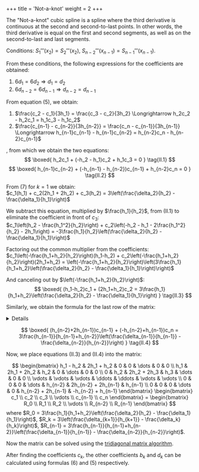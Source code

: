 +++
title = 'Not-a-knot'
weight = 2
+++

The "Not-a-knot" cubic spline is a spline where the third derivative is continuous at the second and second-to-last points. In other words, the third derivative is equal on the first and second segments, as well as on the second-to-last and last segments.

Conditions: $S_1'''(x_2) = S_2'''(x_2), \ S_{n-2}'''(x_{n-1}) = S_{n-1}'''(x_{n-1})$.

From these conditions, the following expressions for the coefficients are obtained:
1. $6d_1 = 6d_2 \Longrightarrow d_1 = d_2$
2. $6d_{n-2} = 6d_{n-1} \Longrightarrow d_{n-2} = d_{n-1}$

From equation (5), we obtain:
1. $\frac{c_2 - c_1}{3h_1} = \frac{c_3 - c_2}{3h_2} \Longrightarrow h_2c_2 - h_2c_1 = h_1c_3 - h_1c_2$
2. $\frac{c_{n-1} - c_{n-2}}{3h_{n-2}} = \frac{c_n - c_{n-1}}{3h_{n-1}} \Longrightarrow h_{n-1}c_{n-1} - h_{n-1}c_{n-2} = h_{n-2}c_n - h_{n-2}c_{n-1}$

, from which we obtain the two equations:
$$
\boxed{
	h_2c_1 + (-h_2 - h_1)c_2 + h_1c_3 = 0
}
\tag{II.1}
$$
$$
\boxed{
	h_{n-1}c_{n-2} + (-h_{n-1} - h_{n-2})c_{n-1} + h_{n-2}c_n = 0
}
\tag{II.2}
$$

From (7) for $k = 1$ we obtain:\
$c_1(h_1) + c_2(2h_1 + 2h_2) + c_3(h_2) = 3\left(\frac{\delta_2}{h_2} - \frac{\delta_1}{h_1}\right)$

We subtract this equation, multiplied by $\frac{h_1}{h_2}$, from (II.1) to eliminate the coefficient in front of $c_3$:\
$c_1\left(h_2 - \frac{h_1^2}{h_2}\right) + c_2\left(-h_2 - h_1 - 2\frac{h_1^2}{h_2} - 2h_1\right) = -3\frac{h_1}{h_2}\left(\frac{\delta_2}{h_2} - \frac{\delta_1}{h_1}\right)$

Factoring out the common multiplier from the coefficients:\
$c_1\left(-\frac{h_1+h_2}{h_2}\right)(h_1-h_2) + c_2\left(-\frac{h_1+h_2}{h_2}\right)(2h_1+h_2) = \left(-\frac{h_1+h_2}{h_2}\right)\left(3\frac{h_1}{h_1+h_2}\left(\frac{\delta_2}{h_2} - \frac{\delta_1}{h_1}\right)\right)$

And canceling out by $\left(-\frac{h_1+h_2}{h_2}\right)$:
$$
\boxed{
	(h_1-h_2)c_1 + (2h_1+h_2)c_2 = 3\frac{h_1}{h_1+h_2}\left(\frac{\delta_2}{h_2} - \frac{\delta_1}{h_1}\right)
}
\tag{II.3}
$$

Similarly, we obtain the formula for the last row of the matrix:

<details>
<summary>Details</summary>

From (7) for $k = n-2$ we obtain:\
$c_{n-2}(h_{n-2}) + c_{n-1}(2h_{n-2} + 2h_{n-1}) + c_n(h_{n-1}) = 3\left(\frac{\delta_{n-1}}{h_{n-1}} - \frac{\delta_{n-2}}{h_{n-2}}\right)$

We subtract this equation, multiplied by $\frac{h_{n-1}}{h_{n-2}}$, from (II.2) to eliminate the coefficient in front of $c_{n-2}$:\
$c_{n-1}\left(-h_{n-1} - h_{n-2} - 2\frac{h_{n-1}^2}{h_{n-2}} - 2h_{n-1}\right) + c_n\left(h_{n-2} - \frac{h_{n-1}^2}{h_{n-2}}\right) = -3\frac{h_{n-1}}{h_{n-2}}\left(\frac{\delta_{n-1}}{h_{n-1}} - \frac{\delta_{n-2}}{h_{n-2}}\right)$

Factoring out the common multiplier from the coefficients:\
$c_{n-1}\left(-\frac{h_{n-1}+h_{n-2}}{h_{n-2}}\right)(2h_{n-1}+h_{n-2}) + c_n\left(-\frac{h_{n-1}+h_{n-2}}{h_{n-2}}\right)(h_{n-1}-h_{n-2}) = \left(-\frac{h_{n-1}+h_{n-2}}{h_{n-2}}\right)\left(3\frac{h_{n-1}}{h_{n-1}+h_{n-2}}\left(\frac{\delta_{n-1}}{h_{n-1}} - \frac{\delta_{n-2}}{h_{n-2}}\right)\right)$

And canceling out by $\left(-\frac{h_{n-1}+h_{n-2}}{h_{n-2}}\right)$:\
$c_{n-1}(2h_{n-1}+h_{n-2}) + c_n(h_{n-1}-h_{n-2}) = 3\frac{h_{n-1}}{h_{n-1}+h_{n-2}}\left(\frac{\delta_{n-1}}{h_{n-1}} - \frac{\delta_{n-2}}{h_{n-2}}\right)$
</details>

$$
\boxed{
	(h_{n-2}+2h_{n-1})c_{n-1} + (-h_{n-2}+h_{n-1})c_n = 3\frac{h_{n-1}}{h_{n-1}+h_{n-2}}\left(\frac{\delta_{n-1}}{h_{n-1}} - \frac{\delta_{n-2}}{h_{n-2}}\right)
}
\tag{II.4}
$$

Now, we place equations (II.3) and (II.4) into the matrix:

$$
\begin{bmatrix}
	h_1 - h_2 & 2h_1 + h_2 & 0 & 0 & \dots & 0 & 0 \\
	h_1 & 2h_1 + 2h_2 & h_2 & 0 & \dots & 0 & 0 \\
	0 & h_2 & 2h_2 + 2h_3 & h_3 & \dots & 0 & 0 \\
	\vdots & \vdots & \vdots & \ddots & \ddots & \vdots & \vdots \\
	0 & 0 & 0 & \dots & h_{n-2} & 2h_{n-2} + 2h_{n-1} & h_{n-1} \\
	0 & 0 & 0 & \dots & 0 & h_{n-2} + 2h_{n-1} & -h_{n-2} + h_{n-1}
\end{bmatrix}
\begin{bmatrix}
	c_1 \\ c_2 \\ c_3 \\ \vdots \\ c_{n-1} \\ c_n
\end{bmatrix}
= \begin{bmatrix}
	R_0 \\ R_1 \\ R_2 \\ \vdots \\ R_{n-2} \\ R_{n-1}
\end{bmatrix}
$$
where $R_0 = 3\frac{h_1}{h_1+h_2}\left(\frac{\delta_2}{h_2} - \frac{\delta_1}{h_1}\right)$, $R_k = 3\left(\frac{\delta_{k+1}}{h_{k+1}} - \frac{\delta_k}{h_k}\right)$, $R_{n-1} = 3\frac{h_{n-1}}{h_{n-1}+h_{n-2}}\left(\frac{\delta_{n-1}}{h_{n-1}} - \frac{\delta_{n-2}}{h_{n-2}}\right)$.

Now the matrix can be solved using the [tridiagonal matrix algorithm](https://en.wikipedia.org/wiki/Tridiagonal_matrix_algorithm).

After finding the coefficients $c_k$, the other coefficients $b_k$ and $d_k$ can be calculated using formulas (6) and (5) respectively.